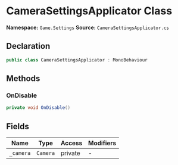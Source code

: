 # CameraSettingsApplicator Class

**Namespace:** `Game.Settings`
**Source:** `CameraSettingsApplicator.cs`

## Declaration

```csharp
public class CameraSettingsApplicator : MonoBehaviour
```

## Methods

### OnDisable

```csharp
private void OnDisable()
```

## Fields

| Name | Type | Access | Modifiers |
|------|------|--------|-----------|
| `_camera` | `Camera` | private | - |

